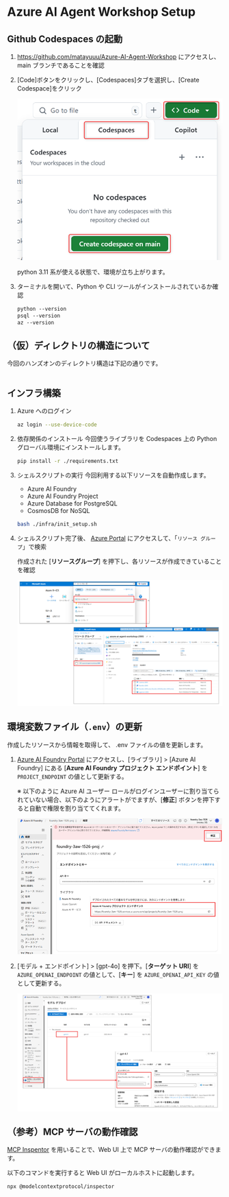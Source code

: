 # Azure AI Agent Workshop Setup
## Github Codespaces の起動
1. https://github.com/matayuuu/Azure-AI-Agent-Workshop にアクセスし、main ブランチであることを確認

2. [Code]ボタンをクリックし、[Codespaces]タブを選択し、[Create Codespace]をクリック

    ![alt text](./images/image-00-01.png)

    python 3.11 系が使える状態で、環境が立ち上がります。

3. ターミナルを開いて、Python や CLI ツールがインストールされているか確認
    ```
    python --version
    psql --version
    az --version
    ```


## （仮）ディレクトリの構造について
今回のハンズオンのディレクトリ構造は下記の通りです。
```sh
```

## インフラ構築
1. Azure へのログイン
    ```sh
    az login --use-device-code
    ```

2. 依存関係のインストール
    今回使うライブラリを Codespaces 上の Python グローバル環境にインストールします。
    ```sh
    pip install -r ./requirements.txt
    ```

3. シェルスクリプトの実行
    今回利用する以下リソースを自動作成します。
    - Azure AI Foundry
    - Azure AI Foundry Project
    - Azure Database for PostgreSQL 
    - CosmosDB for NoSQL
    ```sh
    bash ./infra/init_setup.sh
    ```

4. シェルスクリプト完了後、 [Azure Portal](https://portal.azure.com/) にアクセスして、「`リソース グループ`」で検索

    作成された [**リソースグループ**] を押下し、各リソースが作成できていることを確認

    ![alt text](./images/image-00-02.png)

## 環境変数ファイル（`.env`）の更新
作成したリソースから情報を取得して、 .env ファイルの値を更新します。

1. [Azure AI Foundry Portal](https://ai.azure.com/?cid=learnDocs) にアクセスし、[ライブラリ] > [Azure AI Foundry] にある [**Azure AI Foundry プロジェクト エンドポイント**] を `PROJECT_ENDPOINT` の値として更新する。

    ※ 以下のように Azure AI ユーザー ロールがログインユーザーに割り当てられていない場合、以下のようにアラートがでますが、[**修正**] ボタンを押下すると自動で権限を割り当ててくれます。

    ![alt text](./images/image-00-03.png)

2. [モデル + エンドポイント] > [gpt-4o] を押下。[**ターゲット URI**] を `AZURE_OPENAI_ENDPOINT` の値として、[**キー**] を `AZURE_OPENAI_API_KEY` の値として更新する。

    ![alt text](./images/image-00-04.png)

## （参考）MCP サーバの動作確認
[MCP Inspentor](https://github.com/modelcontextprotocol/inspector) を用いることで、Web UI 上で MCP サーバの動作確認ができます。

以下のコマンドを実行すると Web UI がローカルホストに起動します。

```sh
npx @modelcontextprotocol/inspector
```